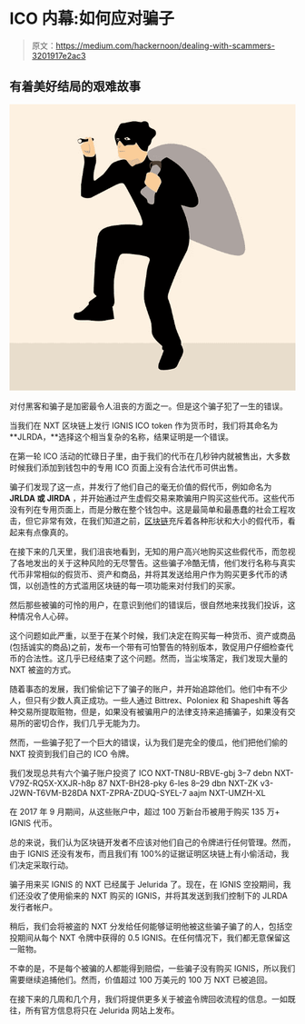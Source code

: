 # ICO 内幕:如何应对骗子

> 原文：<https://medium.com/hackernoon/dealing-with-scammers-3201917e2ac3>

## 有着美好结局的艰难故事

![](img/337b19ec36ef8051e2b75865a700ab5c.png)

对付黑客和骗子是加密最令人沮丧的方面之一。但是这个骗子犯了一生的错误。

当我们在 NXT 区块链上发行 IGNIS ICO token 作为货币时，我们将其命名为 **JLRDA，**选择这个相当复杂的名称，结果证明是一个错误。

在第一轮 ICO 活动的忙碌日子里，由于我们的代币在几秒钟内就被售出，大多数时候我们添加到钱包中的专用 ICO 页面上没有合法代币可供出售。

骗子们发现了这一点，并发行了他们自己的毫无价值的假代币，例如命名为 **JRLDA 或 JIRDA** ，并开始通过产生虚假交易来欺骗用户购买这些代币。这些代币没有列在专用页面上，而是分散在整个钱包中。这是最简单和最愚蠢的社会工程攻击，但它非常有效，在我们知道之前，[区块链](https://hackernoon.com/tagged/blockchain)充斥着各种形状和大小的假代币，看起来有点像真的。

在接下来的几天里，我们沮丧地看到，无知的用户高兴地购买这些假代币，而忽视了各地发出的关于这种风险的无尽警告。这些骗子冷酷无情，他们发行名称与真实代币非常相似的假货币、资产和商品，并将其发送给用户作为购买更多代币的诱饵，以创造性的方式滥用区块链的每一项功能来对付我们的买家。

然后那些被骗的可怜的用户，在意识到他们的错误后，很自然地来找我们投诉，这种情况令人心碎。

这个问题如此严重，以至于在某个时候，我们决定在购买每一种货币、资产或商品(包括诚实的商品)之前，发布一个带有可怕警告的特别版本，敦促用户仔细检查代币的合法性。这几乎已经结束了这个问题。然而，当尘埃落定，我们发现大量的 NXT 被盗的方式。

随着事态的发展，我们偷偷记下了骗子的账户，并开始追踪他们。他们中有不少人，但只有少数人真正成功。一些人通过 Bittrex、Poloniex 和 Shapeshift 等各种交易所提取赃物，但是，如果没有被骗用户的法律支持来追捕骗子，如果没有交易所的密切合作，我们几乎无能为力。

然而，一些骗子犯了一个巨大的错误，认为我们是完全的傻瓜，他们把他们偷的 NXT 投资到我们自己的 ICO 令牌。

我们发现总共有六个骗子账户投资了 ICO NXT-TN8U-RBVE-gbj 3–7 debn
NXT-V79Z-RQ5X-XXJR-h8p 87
NXT-BH28-pky 6-les 8–29 dbn
NXT-ZK v3-J2WN-T6VM-B28DA
NXT-ZPRA-ZDUQ-SYEL-7 aajm
NXT-UMZH-XL

在 2017 年 9 月期间，从这些账户中，超过 100 万新台币被用于购买 135 万+ IGNIS 代币。

总的来说，我们认为区块链开发者不应该对他们自己的令牌进行任何管理。然而，由于 IGNIS 还没有发布，而且我们有 100%的证据证明区块链上有小偷活动，我们决定采取行动。

骗子用来买 IGNIS 的 NXT 已经属于 Jelurida 了。现在，在 IGNIS 空投期间，我们还没收了使用偷来的 NXT 购买的 IGNIS，并将其发送到我们控制下的 JLRDA 发行者帐户。

稍后，我们会将被盗的 NXT 分发给任何能够证明他被这些骗子骗了的人，包括空投期间从每个 NXT 令牌中获得的 0.5 IGNIS。在任何情况下，我们都无意保留这一赃物。

不幸的是，不是每个被骗的人都能得到赔偿，一些骗子没有购买 IGNIS，所以我们需要继续追捕他们。然而，价值超过 100 万美元的 100 万 NXT 已被追回。

在接下来的几周和几个月，我们将提供更多关于被盗令牌回收流程的信息。一如既往，所有官方信息将只在 Jelurida 网站上发布。